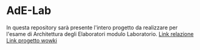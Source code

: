 # AdE-Lab
In questa repository sarà presente l'intero progetto da realizzare per l'esame di Architettura degli Elaboratori modulo Laboratorio.
[Link relazione](https://docs.google.com/document/d/1FjfIBidP9ICiV_glJqm2rn3HIPSbrl--713D1ID9-5I/edit?usp=sharing)
[Link progetto wowki](https://wokwi.com/projects/437170752653335553)

